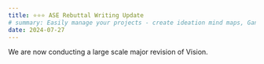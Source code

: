 ```yaml
---
title: ⭐⭐⭐ ASE Rebuttal Writing Update
# summary: Easily manage your projects - create ideation mind maps, Gantt charts, todo lists, and more!
date: 2024-07-27
---
```


We are now conducting a large scale major revision of Vision.